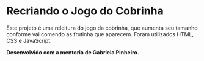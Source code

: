 # Recriando o Jogo do Cobrinha

Este projeto é uma releitura do jogo da cobrinha, que aumenta seu tamanho conforme vai comendo as frutinha que aparecem. Foram utilizados HTML, CSS e JavaScript.

**Desenvolvido com a mentoria de Gabriela Pinheiro.**

